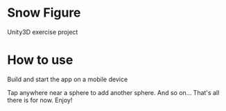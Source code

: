 # Snow Figure
Unity3D exercise project

# How to use
Build and start the app on a mobile device

Tap anywhere near a sphere to add another sphere. And so on...
That's all there is for now. Enjoy!
